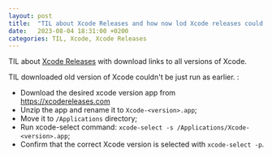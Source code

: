 ```yaml
---
layout: post
title:  "TIL about Xcode Releases and how now lod Xcode releases could be launched"
date:   2023-08-04 18:31:00 +0200
categories: TIL, Xcode, Xcode Releases
---
```

TIL about [Xcode Releases](https://xcodereleases.com) with download links to all versions of Xcode.

TIL downloaded old version of Xcode couldn't be just run as earlier. [](https://stackoverflow.com/a/75109186/942513):
* Download the desired xcode version app from https://xcodereleases.com
* Unzip the app and rename it to `Xcode-<version>.app`;
* Move it to `/Applications` directory;
* Run xcode-select command: `xcode-select -s /Applications/Xcode-<version>.app`;
* Confirm that the correct Xcode version is selected with `xcode-select -p`.

